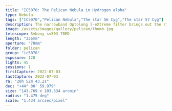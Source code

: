 ```yaml
---
title: "IC5070: The Pelican Nebula in Hydrogen alpha"
type: Nebula
tags: ["IC5070","Pelican Nebula","The star 56 Cyg","The star 57 Cyg"]
description: The narrowband Optolong l-eXtreme filter brings out the rich nebulosity of this large structure by filtering out everything by the hydrogen alpha and OIII wavelengthss. The image was blended with stars from a broadband exposure for context.
image: /assets/images/gallery/pelican/thumb.jpg
telescope: Svbony sv503 70ED
length: "336mm"
aperture: "70mm"
folder: pelican
group: "ic5070"
exposure: 120
lights: 45
sessions: 1 
firstCapture: 2022-07-03
lastCapture: 2022-07-03
ra: "20h 52m 43.2s"
dec: "+44° 00' 59.979"
size: "143.769 x 103.334 arcmin"
radius: "1.475 deg"
scale: "1.434 arcsec/pixel"
---
```

